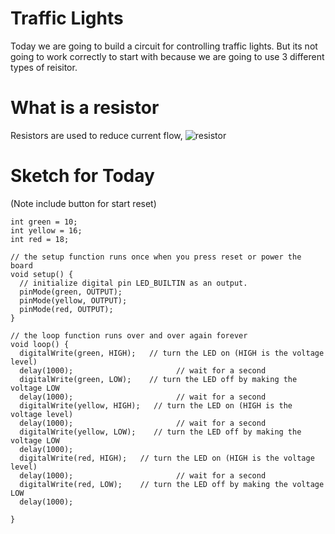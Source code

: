 # Traffic Lights
Today we are going to build a circuit for controlling traffic lights. But its not going to work correctly to start with because we are going to use 3 different types of reisitor.

# What is a resistor
Resistors are used to reduce current flow, 
<img src="https://openclipart.org/download/276048/resistor.svg" alt="resistor" />

# Sketch for Today 
(Note include button for start reset)
```
int green = 10;
int yellow = 16;
int red = 18;

// the setup function runs once when you press reset or power the board
void setup() {
  // initialize digital pin LED_BUILTIN as an output.
  pinMode(green, OUTPUT);
  pinMode(yellow, OUTPUT);
  pinMode(red, OUTPUT);  
}

// the loop function runs over and over again forever
void loop() {
  digitalWrite(green, HIGH);   // turn the LED on (HIGH is the voltage level)
  delay(1000);                       // wait for a second
  digitalWrite(green, LOW);    // turn the LED off by making the voltage LOW
  delay(1000);                       // wait for a second
  digitalWrite(yellow, HIGH);   // turn the LED on (HIGH is the voltage level)
  delay(1000);                       // wait for a second
  digitalWrite(yellow, LOW);    // turn the LED off by making the voltage LOW
  delay(1000);  
  digitalWrite(red, HIGH);   // turn the LED on (HIGH is the voltage level)
  delay(1000);                       // wait for a second
  digitalWrite(red, LOW);    // turn the LED off by making the voltage LOW
  delay(1000);  
  
}
```
